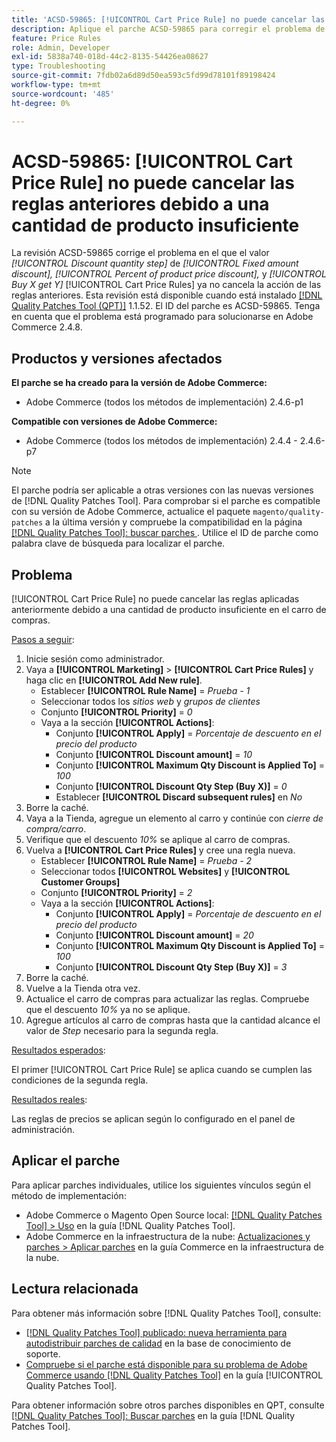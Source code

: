 ```yaml
---
title: 'ACSD-59865: [!UICONTROL Cart Price Rule] no puede cancelar las reglas anteriores debido a una cantidad de producto insuficiente'
description: Aplique el parche ACSD-59865 para corregir el problema de Adobe Commerce en el que el valor de *Paso de cantidad de descuento* en *Descuento de cantidad fija* *Porcentaje de descuento en el precio del producto* y *Comprar X obtener Y* [!UICONTROL Cart Price Rules] ya no cancela la acción de reglas anteriores.
feature: Price Rules
role: Admin, Developer
exl-id: 5838a740-018d-44c2-8135-54426ea08627
type: Troubleshooting
source-git-commit: 7fdb02a6d89d50ea593c5fd99d78101f89198424
workflow-type: tm+mt
source-wordcount: '485'
ht-degree: 0%

---
```


# ACSD-59865: [!UICONTROL Cart Price Rule] no puede cancelar las reglas anteriores debido a una cantidad de producto insuficiente

La revisión ACSD-59865 corrige el problema en el que el valor *[!UICONTROL Discount quantity step]* de *[!UICONTROL Fixed amount discount],* *[!UICONTROL Percent of product price discount],* y *[!UICONTROL Buy X get Y]* [!UICONTROL Cart Price Rules] ya no cancela la acción de las reglas anteriores. Esta revisión está disponible cuando está instalado [[!DNL Quality Patches Tool (QPT)]](https://experienceleague.adobe.com/es/docs/commerce-operations/tools/quality-patches-tool/quality-patches-tool-to-self-serve-quality-patches) 1.1.52. El ID del parche es ACSD-59865. Tenga en cuenta que el problema está programado para solucionarse en Adobe Commerce 2.4.8.

## Productos y versiones afectados

**El parche se ha creado para la versión de Adobe Commerce:**

* Adobe Commerce (todos los métodos de implementación) 2.4.6-p1

**Compatible con versiones de Adobe Commerce:**

* Adobe Commerce (todos los métodos de implementación) 2.4.4 - 2.4.6-p7

>[!NOTE]
>
>El parche podría ser aplicable a otras versiones con las nuevas versiones de [!DNL Quality Patches Tool]. Para comprobar si el parche es compatible con su versión de Adobe Commerce, actualice el paquete `magento/quality-patches` a la última versión y compruebe la compatibilidad en la página [[!DNL Quality Patches Tool]: buscar parches &#x200B;](https://experienceleague.adobe.com/tools/commerce-quality-patches/index.html?lang=es). Utilice el ID de parche como palabra clave de búsqueda para localizar el parche.

## Problema

[!UICONTROL Cart Price Rule] no puede cancelar las reglas aplicadas anteriormente debido a una cantidad de producto insuficiente en el carro de compras.

<u>Pasos a seguir</u>:

1. Inicie sesión como administrador.
1. Vaya a **[!UICONTROL Marketing]** > **[!UICONTROL Cart Price Rules]** y haga clic en **[!UICONTROL Add New rule]**.
   * Establecer **[!UICONTROL Rule Name]** = *Prueba - 1*
   * Seleccionar todos los *sitios web* y *grupos de clientes*
   * Conjunto **[!UICONTROL Priority]** = *0*
   * Vaya a la sección **[!UICONTROL Actions]**:
      * Conjunto **[!UICONTROL Apply]** = *Porcentaje de descuento en el precio del producto*
      * Conjunto **[!UICONTROL Discount amount]** = *10*
      * Conjunto **[!UICONTROL Maximum Qty Discount is Applied To]** = *100*
      * Conjunto **[!UICONTROL Discount Qty Step (Buy X)]** = *0*
      * Establecer **[!UICONTROL Discard subsequent rules]** en *No*
1. Borre la caché.
1. Vaya a la Tienda, agregue un elemento al carro y continúe con *cierre de compra/carro*.
1. Verifique que el descuento *10%* se aplique al carro de compras.
1. Vuelva a **[!UICONTROL Cart Price Rules]** y cree una regla nueva.
   * Establecer **[!UICONTROL Rule Name]** = *Prueba - 2*
   * Seleccionar todos **[!UICONTROL Websites]** y **[!UICONTROL Customer Groups]**
   * Conjunto **[!UICONTROL Priority]** = *2*
   * Vaya a la sección **[!UICONTROL Actions]**:
      * Conjunto **[!UICONTROL Apply]** = *Porcentaje de descuento en el precio del producto*
      * Conjunto **[!UICONTROL Discount amount]** = *20*
      * Conjunto **[!UICONTROL Maximum Qty Discount is Applied To]** = *100*
      * Conjunto **[!UICONTROL Discount Qty Step (Buy X)]** = *3*
1. Borre la caché.
1. Vuelve a la Tienda otra vez.
1. Actualice el carro de compras para actualizar las reglas. Compruebe que el descuento *10%* ya no se aplique.
1. Agregue artículos al carro de compras hasta que la cantidad alcance el valor de *Step* necesario para la segunda regla.

<u>Resultados esperados</u>:

El primer [!UICONTROL Cart Price Rule] se aplica cuando se cumplen las condiciones de la segunda regla.

<u>Resultados reales</u>:

Las reglas de precios se aplican según lo configurado en el panel de administración.

## Aplicar el parche

Para aplicar parches individuales, utilice los siguientes vínculos según el método de implementación:

* Adobe Commerce o Magento Open Source local: [[!DNL Quality Patches Tool] > Uso](/help/tools/quality-patches-tool/usage.md) en la guía [!DNL Quality Patches Tool].
* Adobe Commerce en la infraestructura de la nube: [Actualizaciones y parches > Aplicar parches](https://experienceleague.adobe.com/docs/commerce-cloud-service/user-guide/develop/upgrade/apply-patches.html?lang=es) en la guía Commerce en la infraestructura de la nube.

## Lectura relacionada

Para obtener más información sobre [!DNL Quality Patches Tool], consulte:

* [[!DNL Quality Patches Tool] publicado: nueva herramienta para autodistribuir parches de calidad](https://experienceleague.adobe.com/es/docs/commerce-operations/tools/quality-patches-tool/quality-patches-tool-to-self-serve-quality-patches) en la base de conocimiento de soporte.
* [Compruebe si el parche está disponible para su problema de Adobe Commerce usando [!DNL Quality Patches Tool]](/help/tools/quality-patches-tool/patches-available-in-qpt/check-patch-for-magento-issue-with-magento-quality-patches.md) en la guía [!UICONTROL Quality Patches Tool].

Para obtener información sobre otros parches disponibles en QPT, consulte [[!DNL Quality Patches Tool]: Buscar parches](https://experienceleague.adobe.com/tools/commerce-quality-patches/index.html?lang=es) en la guía [!DNL Quality Patches Tool].
